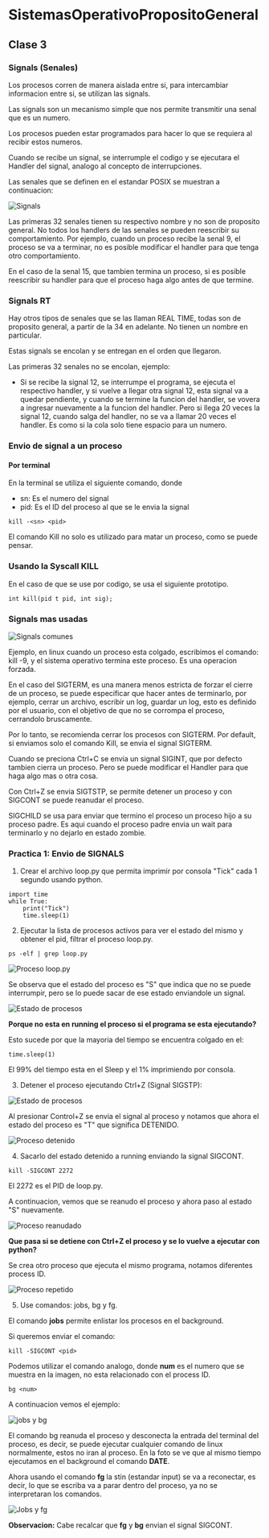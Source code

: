 # SistemasOperativoPropositoGeneral

## Clase 3

### Signals (Senales)

Los procesos corren de manera aislada entre si, para intercambiar informacion entre si, se utilizan las signals.

Las signals son un mecanismo simple que nos permite transmitir una senal que es un numero.

Los procesos pueden estar programados para hacer lo que se requiera al recibir estos numeros.

Cuando se recibe un signal, se interrumple el codigo y se ejecutara el Handler del signal, analogo al concepto de interrupciones.

Las senales que se definen en el estandar POSIX se muestran a continuacion: 

![ Signals ](./figures/signals.png)

Las primeras 32 senales tienen su respectivo nombre y no son de proposito general. No todos los handlers de las senales se pueden reescribir su comportamiento. Por ejemplo, cuando un proceso recibe la senal 9, el proceso se va a terminar, no es posible modificar el handler para que tenga otro comportamiento. 

En el caso de la senal 15, que tambien termina un proceso, si es posible reescribir su handler para que el proceso haga algo antes de que termine.

### Signals RT

Hay otros tipos de senales que se las llaman REAL TIME, todas son de proposito general, a partir de la 34 en adelante. No tienen un nombre en particular.

Estas signals se encolan y se entregan en el orden que llegaron.


Las primeras 32 senales no se encolan, ejemplo:
- Si se recibe la signal 12, se interrumpe el programa, se ejecuta el respectivo handler, y si vuelve a llegar otra signal 12, esta signal va a quedar pendiente, y cuando se termine la funcion del handler, se vovera a ingresar nuevamente a la funcion del handler. Pero si llega 20 veces la signal 12, cuando salga del handler, no se va a llamar 20 veces el handler. Es como si la cola solo tiene espacio para un numero.

### Envio de signal a un proceso

#### Por terminal
En la terminal se utiliza el siguiente comando, donde
- sn: Es el numero del signal
- pid: Es el ID del proceso al que se le envia la signal

```
kill -<sn> <pid>
```

El comando Kill no solo es utilizado para matar un proceso, como se puede pensar.

### Usando la Syscall KILL

En el caso de que se use por codigo, se usa el siguiente prototipo.

```
int kill(pid t pid, int sig);
```

### Signals mas usadas

![ Signals comunes](./figures/signals_comunes.png)

Ejemplo, en linux cuando un proceso esta colgado, escribimos el comando: kill -9, y el sistema operativo termina este proceso. Es una operacion forzada.

En el caso del SIGTERM, es una manera menos estricta de forzar el cierre de un proceso, se puede especificar que hacer antes de terminarlo, por ejemplo, cerrar un archivo, escribir un log, guardar un log, esto es definido por el usuario, con el objetivo de que no se corrompa el proceso, cerrandolo bruscamente.

Por lo tanto, se recomienda cerrar los procesos con SIGTERM. 
Por default, si enviamos solo el comando Kill, se envia el signal SIGTERM. 

Cuando se preciona Ctrl+C se envia un signal SIGINT, que por defecto tambien cierra un proceso. Pero se puede modificar el Handler para que haga algo mas o otra cosa.

Con Ctrl+Z se envia SIGTSTP, se permite detener un proceso y con SIGCONT se puede reanudar el proceso.

SIGCHILD se usa para enviar que termino el proceso un proceso hijo a su proceso padre. Es aqui cuando el proceso padre envia un wait para terminarlo y no dejarlo en estado zombie.

### Practica 1: Envio de SIGNALS

1) Crear el archivo loop.py que permita imprimir por consola "Tick" cada 1 segundo usando python.

```
import time
while True:
	print("Tick")
	time.sleep(1)
```
2) Ejecutar la lista de procesos activos para ver el estado del mismo y obtener el pid, filtrar el proceso loop.py.
```
ps -elf | grep loop.py
```

![ Proceso loop.py ](./figures/proceso_loop.png)

Se observa que el estado del proceso es "S" que indica que no se puede interrumpir, pero se lo puede sacar de ese estado enviandole un signal. 

![ Estado de procesos ](./figures/estadoprocesos.png)

**Porque no esta en running el proceso si el programa se esta ejecutando?** 

Esto sucede por que la mayoria del tiempo se encuentra colgado en el:
```
time.sleep(1)
```

El 99% del tiempo esta en el Sleep y el 1% imprimiendo por consola.

3) Detener el proceso ejecutando Ctrl+Z (Signal SIGSTP):

![ Estado de procesos ](./figures/signal_detener.png)

Al presionar Control+Z se envia el signal al proceso y notamos que ahora el estado del proceso es "T" que significa DETENIDO.

![Proceso detenido ](./figures/proceso_detenido.png)

4) Sacarlo del estado detenido a running enviando la signal SIGCONT.
```
kill -SIGCONT 2272
```

El 2272 es el PID de loop.py.

A continuacion, vemos que se reanudo el proceso y ahora paso al estado "S" nuevamente.

![Proceso reanudado](./figures/Reanudar_proceso.png)


**Que pasa si se detiene con Ctrl+Z el proceso y se lo vuelve a ejecutar con python?**

Se crea otro proceso que ejecuta el mismo programa, notamos diferentes process ID.

![Proceso repetido](./figures/mismo_proceso_repetido.png)

5) Use comandos: jobs, bg y fg.

El comando **jobs** permite enlistar los procesos en el background.

Si queremos enviar el comando:
```
kill -SIGCONT <pid>
```
Podemos utilizar el comando analogo, donde **num** es el numero que se muestra en la imagen, no esta relacionado con el process ID.
```
bg <num>
```
A continuacion vemos el ejemplo:

![jobs y bg](./figures/jobs_bg.png)

El comando bg reanuda el proceso y desconecta la entrada del terminal del proceso, es decir, se puede ejecutar cualquier comando de linux normalmente, estos no iran al proceso. En la foto se ve que al mismo tiempo ejecutamos en el background el comando **DATE**.

Ahora usando el comando **fg** la stin (estandar input) se va a reconectar, es decir, lo que se escriba va a parar dentro del proceso, ya no se interpretaran los comandos.

![Jobs y fg](./figures/fg_comando.png)

**Observacion:** Cabe recalcar que **fg** y **bg** envian el signal SIGCONT.

